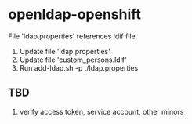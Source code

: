 # openldap-openshift

File 'ldap.properties' references ldif file

1. Update file 'ldap.properties'
2. Update file 'custom_persons.ldif'
3. Run add-ldap.sh -p ./ldap.properties

## TBD

1. verify access token, service account, other minors
